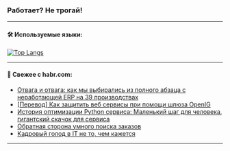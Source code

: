 ### Работает? Не трогай!

---
<!--
#### 🛠️ Technical stack:

![Java](https://img.shields.io/badge/Java-informational?logo=Oracle&style=flat&logoColor=white&color=FF4500)
![Kotlin](https://img.shields.io/badge/Kotlin-informational?logo=Kotlin&style=flat&logoColor=white&color=774D97)
![TS](https://img.shields.io/badge/TypeScript-informational?logo=typeScript&style=flat&logoColor=black&color=017acc)
![Python](https://img.shields.io/badge/Python-informational?logo=Python&style=flat&logoColor=black&color=ffdd54) <br>
![Spring](https://img.shields.io/badge/Spring-informational?logo=Spring&style=flat&logoColor=white&color=6DB33F) 
![SpringBoot](https://img.shields.io/badge/SpringBoot-informational?logo=SpringBoot&style=flat&logoColor=white&color=6DB33F)
![Nest](https://img.shields.io/badge/NestJS-informational?logo=NestJS&style=flat&logoColor=white&color=E0234E) 
![NodeJS](https://img.shields.io/badge/NodeJS-informational?logo=node.js&style=flat&logoColor=white&color=70A760)<br>
![PostgreSQL](https://img.shields.io/badge/PostgreSQL-informational?logo=PostgreSQL&style=flat&logoColor=white&color=DAA520)
![MongoDB](https://img.shields.io/badge/MongoDB-informational?logo=MongoDB&style=flat&logoColor=white&color=870000)
![Apache](https://img.shields.io/badge/Apache-informational?logo=apache&style=flat&logoColor=white&color=f74e28)

___ 
-->

#### 🛠️ Используемые языки:

[![Top Langs](https://github-readme-stats-u2qms2cxw-advtsettinggmailcoms-projects.vercel.app/api/top-langs/?username=zloylis&langs_count=10&hide_title=true&title_color=e6edf3&size_weight=0.5&count_weight=0.5&layout=compact&hide_progress=true&hide_border=true&theme=dracula)](https://github.com/zloylis)

<!---


####  :octocat:&nbsp;&nbsp; Статистика:

![GitHub stats](https://github-readme-stats-u2qms2cxw-advtsettinggmailcoms-projects.vercel.app/api?username=zloylis&show_icons=true&hide_border=true&theme=dracula&title_color=e6edf3&include_all_commits=true&count_private=true&hide_rank=false&hide_title=true&rank_icon=github)
-->
---

#### 💬 Свежее с habr.com:

<!-- BLOG-POST-LIST:START -->
- [Отвага и отвага: как мы выбирались из полного абзаца с неработающей ERP на 39 производствах](https://habr.com/ru/companies/omk-it/articles/823188/?utm_source=habrahabr&utm_medium=rss&utm_campaign=823188)
- [[Перевод] Как защитить веб сервисы при помощи шлюза OpenIG](https://habr.com/ru/articles/823212/?utm_source=habrahabr&utm_medium=rss&utm_campaign=823212)
- [История оптимизации Python сервиса: Маленький шаг для человека, гигантский скачок для сервиса](https://habr.com/ru/companies/okko/articles/823208/?utm_source=habrahabr&utm_medium=rss&utm_campaign=823208)
- [Обратная сторона умного поиска заказов](https://habr.com/ru/companies/ostrovok/articles/823186/?utm_source=habrahabr&utm_medium=rss&utm_campaign=823186)
- [Кадровый голод в IT не то, чем кажется](https://habr.com/ru/articles/823168/?utm_source=habrahabr&utm_medium=rss&utm_campaign=823168)
<!-- BLOG-POST-LIST:END -->

---

